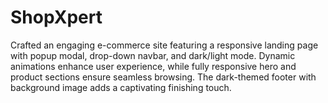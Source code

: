 # ShopXpert
Crafted an engaging e-commerce site featuring a responsive landing page with popup modal, drop-down navbar, and dark/light mode. Dynamic animations enhance user experience, while fully responsive hero and product sections ensure seamless browsing. The dark-themed footer with background image adds a captivating finishing touch.

